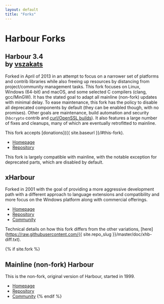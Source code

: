 ```yaml
---
layout: default
title: "Forks"
---
```

<div markdown="1" class="components">

# Harbour Forks

## Harbour 3.4<br><span class="smaller">by [vszakats](https://github.com/vszakats)</span>

Forked in April of 2013 in an attempt to focus on a narrower set of platforms
and contrib libraries while also freeing up resources by distancing from
project/community management tasks. This fork focuses on Linux, Windows (64-bit)
and macOS, and some selected C compilers (clang, gcc/MinGW). It has the stated
goal to adapt all mainline (non-fork) updates with minimal delay. To ease
maintenance, this fork has the policy to disable all deprecated components by
default (they can be enabled though, with no promises). Other goals are
maintenance, build automation and security (`hbcrypto` contrib and
[curl/OpenSSL builds](https://github.com/vszakats/harbour-deps)). It also
features a large number of fixes and cleanups, many of which are eventually
retrofitted to mainline.

This fork accepts [donations]({{ site.baseurl }}/#this-fork).

* [Homepage](https://vszakats.github.io/harbour-core/)
* [Repository](https://github.com/vszakats/harbour-core)

This fork is largely compatible with mainline, with the notable exception
for deprecated parts, which are disabled by default.

## xHarbour

Forked in 2001 with the goal of providing a more aggressive development path
with a different approach to language extensions and compatibility and more
focus on the Windows platform along with commercial offerings.

* [Homepage](http://xharbour.org/)
* [Repository](https://sourceforge.net/projects/xharbour/)
* [Community](https://groups.google.com/forum/#!forum/comp.lang.xharbour)

Technical details on how this fork differs from the other variations,
[here](https://raw.githubusercontent.com/{{ site.repo_slug }}/master/doc/xhb-diff.txt).

{% if site.fork %}
## Mainline (non-fork) Harbour

This is the non-fork, original version of Harbour, started in 1999.

* [Homepage](https://harbour.github.io/)
* [Repository](https://github.com/harbour/core)
* [Community](https://groups.google.com/group/harbour-users/)
{% endif %}

</div>
